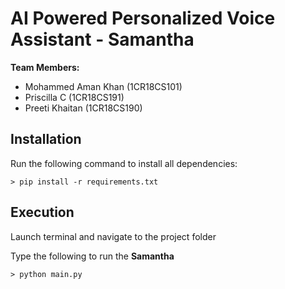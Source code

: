 # AI Powered Personalized Voice Assistant - Samantha

**Team Members:**

- Mohammed Aman Khan (1CR18CS101)
- Priscilla C (1CR18CS191)
- Preeti Khaitan (1CR18CS190)


## Installation

Run the following command to install all dependencies:
```
> pip install -r requirements.txt
```

## Execution

Launch terminal and navigate to the project folder

Type the following to run the **Samantha**

```
> python main.py
```
